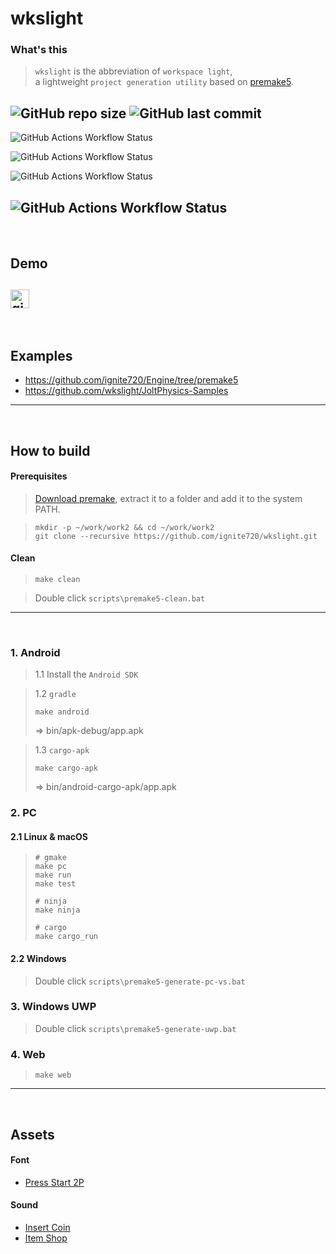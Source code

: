 # wkslight
### What's this
> `wkslight` is the abbreviation of `workspace light`, <br />
a lightweight `project generation utility` based on [premake5](https://premake.github.io/).

![GitHub repo size](https://img.shields.io/github/repo-size/ignite720/wkslight?style=for-the-badge)
![GitHub last commit](https://img.shields.io/github/last-commit/ignite720/wkslight?style=for-the-badge)
---
![GitHub Actions Workflow Status](https://img.shields.io/github/actions/workflow/status/ignite720/wkslight/ci_android.yml?style=for-the-badge&label=Android)

![GitHub Actions Workflow Status](https://img.shields.io/github/actions/workflow/status/ignite720/wkslight/ci_pc.yml?style=for-the-badge&label=PC&nbsp;&nbsp;(Linux,%20macOS,%20Windows))

![GitHub Actions Workflow Status](https://img.shields.io/github/actions/workflow/status/ignite720/wkslight/ci_uwp.yml?style=for-the-badge&label=UWP)

![GitHub Actions Workflow Status](https://img.shields.io/github/actions/workflow/status/ignite720/wkslight/ci_web.yml?style=for-the-badge&label=Web)
---
<br />

## Demo
[<img alt="github" src="https://img.shields.io/badge/github-ignite720/wkslight?style=for-the-badge&color=505050&labelColor=b0f0f0&label=wkslight%20demo" height="30" />](https://ignite720.github.io/wkslight/)
---
<br />

## Examples
- <https://github.com/ignite720/Engine/tree/premake5>
- <https://github.com/wkslight/JoltPhysics-Samples>
---
<br />

## How to build
#### Prerequisites
> [Download premake](https://premake.github.io/), extract it to a folder and add it to the system PATH.

> ```shell
> mkdir -p ~/work/work2 && cd ~/work/work2
> git clone --recursive https://github.com/ignite720/wkslight.git
> ```

#### Clean
> ```shell
> make clean
> ```

> Double click `scripts\premake5-clean.bat`
---
<br />

### 1. Android
> 1.1 Install the `Android SDK`

> 1.2 `gradle`
> ```shell
> make android
> ```
> => bin/apk-debug/app.apk

> 1.3 `cargo-apk`
> ```shell
> make cargo-apk
> ```
> => bin/android-cargo-apk/app.apk

### 2. PC
#### 2.1 Linux & macOS
> ```shell
> # gmake
> make pc
> make run
> make test
>
> # ninja
> make ninja
>
> # cargo
> make cargo_run
> ```

#### 2.2 Windows
> Double click `scripts\premake5-generate-pc-vs.bat`

### 3. Windows UWP
> Double click `scripts\premake5-generate-uwp.bat`

### 4. Web
> ```shell
> make web
> ```
---
<br />

## Assets
#### Font
- [Press Start 2P](https://fonts.google.com/specimen/Press+Start+2P)
#### Sound
- [Insert Coin](https://opengameart.org/content/insert-coin)
- [Item Shop](https://opengameart.org/content/item-shop)